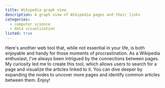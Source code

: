 ```yaml
---
title: Wikipedia graph view
description: A graph view of Wikipedia pages and their links
categories:
  - computer science
  - data visualization
listed: true
---
```


<script>
  import Graph from './wikipedia-graph-view/Graph.svelte';
</script>

Here's another web tool that, while not essential in your life, is both enjoyable and handy for those moments of procrastination. As a Wikipedia enthusiast, I've always been intrigued by the connections between pages. My curiosity led me to create this tool, which allows users to search for a page and visualize the articles linked to it. You can dive deeper by expanding the nodes to uncover more pages and identify common articles between them. Enjoy!

<Graph />
